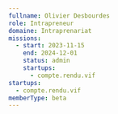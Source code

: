 ```yaml
---
fullname: Olivier Desbourdes
role: Intrapreneur
domaine: Intraprenariat
missions:
  - start: 2023-11-15
    end: 2024-12-01
    status: admin
    startups:
      - compte.rendu.vif
startups:
  - compte.rendu.vif
memberType: beta
---
```

